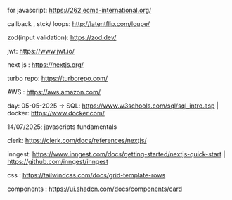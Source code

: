 for javascript:  https://262.ecma-international.org/

callback , stck/ loops: http://latentflip.com/loupe/

zod(input validation): https://zod.dev/ 

jwt: https://www.jwt.io/

next js :  https://nextjs.org/

turbo repo: https://turborepo.com/

AWS : https://aws.amazon.com/ 

day: 05-05-2025 -> SQL: https://www.w3schools.com/sql/sql_intro.asp    | docker: https://www.docker.com/


14/07/2025: javascripts fundamentals


clerk: https://clerk.com/docs/references/nextjs/


inngest: https://www.inngest.com/docs/getting-started/nextjs-quick-start  |  https://github.com/inngest/inngest

css : https://tailwindcss.com/docs/grid-template-rows

components : https://ui.shadcn.com/docs/components/card

 
